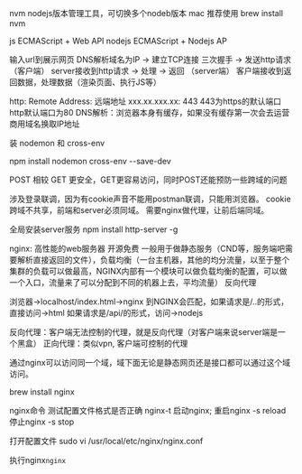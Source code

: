 nvm nodejs版本管理工具，可切换多个nodeb版本
mac 推荐使用 brew install nvm

js ECMAScript + Web API
nodejs ECMAScript + Nodejs AP

输入url到展示网页
DNS解析域名为IP → 建立TCP连接 三次握手 → 发送http请求 （客户端）
server接收到http请求 → 处理 → 返回 （server端）
客户端接收到返回数据，处理数据（渲染页面、执行JS等）

http:
Remote Address: 远端地址 xxx.xx.xxx.xx: 443
443为https的默认端口 http默认端口为80
DNS解析：浏览器本身有缓存，如果没有缓存第一次会去运营商用域名换取IP地址

装 nodemon 和 cross-env

npm install nodemon cross-env --save-dev

POST 相较 GET 更安全，GET更容易访问，同时POST还能预防一些跨域的问题

涉及登录联调，因为有cookie声音不能用postman联调，只能用浏览器。
cookie跨域不共享，前端和server必须同域。
需要nginx做代理，让前后端同域。

全局安装server服务 npm install http-server -g

nginx:
高性能的web服务器 开源免费
一般用于做静态服务（CND等，服务端吧需要解析直接返回的文件），负载均衡（一台主机器，其他的均分流量，以至于整个集群的负载可以做最高，NGINX内部有一个模块可以做负载均衡的配置，可以做一个入口，流量来了可以分配到不同的机器上去，平均流量）
反向代理

浏览器->localhost/index.html->nginx
到NGINX会匹配，如果请求是/..的形式，直接访问->html
如果请求是/api/的形式，访问->nodejs

反向代理：客户端无法控制的代理，就是反向代理（对客户端来说server端是一个黑盒）
正向代理：类似vpn, 客户端可控制的代理

通过nginx可以访问同一个域，域下面无论是静态网页还是接口都可以通过这个域访问。

brew install nginx

nginx命令
测试配置文件格式是否正确 nginx-t
启动nginx; 重启nginx -s reload
停止nginx -s stop

打开配置文件 sudo vi /usr/local/etc/nginx/nginx.conf

执行nginx`nginx`